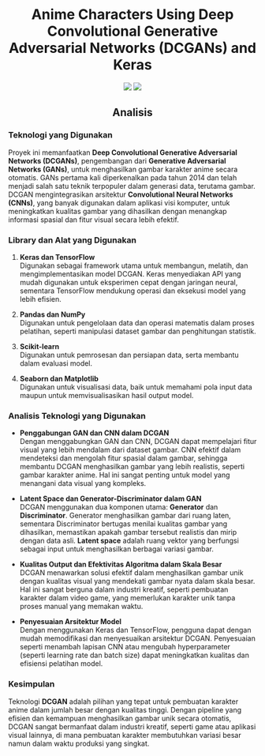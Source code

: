 <h1 align="center"> Anime Characters Using Deep Convolutional Generative Adversarial Networks (DCGANs) and Keras </h1>


<div align="center">

<img src="https://img.shields.io/badge/python-3670A0?style=for-the-badge&logo=python&logoColor=ffdd54">
<img src="https://img.shields.io/badge/jupyter-%23FA0F00.svg?style=for-the-badge&logo=jupyter&logoColor=white">

</div>

<h2 align="center"> Analisis </h2> 

### **Teknologi yang Digunakan**

Proyek ini memanfaatkan **Deep Convolutional Generative Adversarial Networks (DCGANs)**, pengembangan dari **Generative Adversarial Networks (GANs)**, untuk menghasilkan gambar karakter anime secara otomatis. GANs pertama kali diperkenalkan pada tahun 2014 dan telah menjadi salah satu teknik terpopuler dalam generasi data, terutama gambar. DCGAN mengintegrasikan arsitektur **Convolutional Neural Networks (CNNs)**, yang banyak digunakan dalam aplikasi visi komputer, untuk meningkatkan kualitas gambar yang dihasilkan dengan menangkap informasi spasial dan fitur visual secara lebih efektif.

### **Library dan Alat yang Digunakan**

1. **Keras dan TensorFlow**  
   Digunakan sebagai framework utama untuk membangun, melatih, dan mengimplementasikan model DCGAN. Keras menyediakan API yang mudah digunakan untuk eksperimen cepat dengan jaringan neural, sementara TensorFlow mendukung operasi dan eksekusi model yang lebih efisien.

2. **Pandas dan NumPy**  
   Digunakan untuk pengelolaan data dan operasi matematis dalam proses pelatihan, seperti manipulasi dataset gambar dan penghitungan statistik.

3. **Scikit-learn**  
   Digunakan untuk pemrosesan dan persiapan data, serta membantu dalam evaluasi model.

4. **Seaborn dan Matplotlib**  
   Digunakan untuk visualisasi data, baik untuk memahami pola input data maupun untuk memvisualisasikan hasil output model.

### **Analisis Teknologi yang Digunakan**

- **Penggabungan GAN dan CNN dalam DCGAN**  
  Dengan menggabungkan GAN dan CNN, DCGAN dapat mempelajari fitur visual yang lebih mendalam dari dataset gambar. CNN efektif dalam mendeteksi dan mengolah fitur spasial dalam gambar, sehingga membantu DCGAN menghasilkan gambar yang lebih realistis, seperti gambar karakter anime. Hal ini sangat penting untuk model yang menangani data visual yang kompleks.

- **Latent Space dan Generator-Discriminator dalam GAN**  
  DCGAN menggunakan dua komponen utama: **Generator** dan **Discriminator**. Generator menghasilkan gambar dari ruang laten, sementara Discriminator bertugas menilai kualitas gambar yang dihasilkan, memastikan apakah gambar tersebut realistis dan mirip dengan data asli. **Latent space** adalah ruang vektor yang berfungsi sebagai input untuk menghasilkan berbagai variasi gambar.

- **Kualitas Output dan Efektivitas Algoritma dalam Skala Besar**  
  DCGAN menawarkan solusi efektif dalam menghasilkan gambar unik dengan kualitas visual yang mendekati gambar nyata dalam skala besar. Hal ini sangat berguna dalam industri kreatif, seperti pembuatan karakter dalam video game, yang memerlukan karakter unik tanpa proses manual yang memakan waktu.

- **Penyesuaian Arsitektur Model**  
  Dengan menggunakan Keras dan TensorFlow, pengguna dapat dengan mudah memodifikasi dan menyesuaikan arsitektur DCGAN. Penyesuaian seperti menambah lapisan CNN atau mengubah hyperparameter (seperti learning rate dan batch size) dapat meningkatkan kualitas dan efisiensi pelatihan model.

### **Kesimpulan**

Teknologi **DCGAN** adalah pilihan yang tepat untuk pembuatan karakter anime dalam jumlah besar dengan kualitas tinggi. Dengan pipeline yang efisien dan kemampuan menghasilkan gambar unik secara otomatis, DCGAN sangat bermanfaat dalam industri kreatif, seperti game atau aplikasi visual lainnya, di mana pembuatan karakter membutuhkan variasi besar namun dalam waktu produksi yang singkat.
